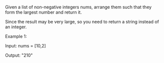 Given a list of non-negative integers nums, arrange them such that they form the largest number and return it.

Since the result may be very large, so you need to return a string instead of an integer.



Example 1:

Input: nums = [10,2]

Output: "210"
